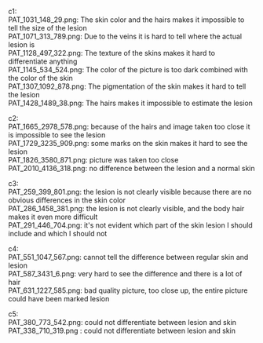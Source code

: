 c1: <br>
PAT_1031_148_29.png: The skin color and the hairs makes it impossible to tell the size of the lesion <br>
PAT_1071_313_789.png: Due to the veins it is hard to tell where the actual lesion is <br>
PAT_1128_497_322.png: The texture of the skins makes it hard to differentiate anything <br>
PAT_1145_534_524.png: The color of the picture is too dark combined with the color of the skin <br>
PAT_1307_1092_878.png: The pigmentation of the skin makes it hard to tell the lesion <br>
PAT_1428_1489_38.png: The hairs makes it impossible to estimate the lesion <br>

c2: <br>
PAT_1665_2978_578.png: because of the hairs and image taken too close it is impossible to see the lesion <br>
PAT_1729_3235_909.png: some marks on the skin makes it hard to see the lesion <br>
PAT_1826_3580_871.png: picture was taken too close <br>
PAT_2010_4136_318.png: no difference between the lesion and a normal skin <br>

c3: <br>
PAT_259_399_801.png: the lesion is not clearly visible because there are no obvious differences in the skin color <br>
PAT_286_1458_381.png: the lesion is not clearly visible, and the body hair makes it even more difficult <br>
PAT_291_446_704.png: it's not evident which part of the skin lesion I should include and which I should not <br>

c4: <br>
PAT_551_1047_567.png: cannot tell the difference between regular skin and lesion <br>
PAT_587_3431_6.png: very hard to see the difference and there is a lot of hair <br>
PAT_631_1227_585.png: bad quality picture, too close up, the entire picture could have been marked lesion <br>

c5: <br>
PAT_380_773_542.png: could not differentiate between lesion and skin <br>
PAT_338_710_319.png : could not differentiate between lesion and skin <br>

